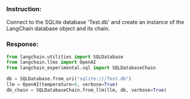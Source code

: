 ### Instruction:
Connect to the SQLite database 'Test.db' and create an instance of the LangChain database object and its chain.

### Response:
```python
from langchain.utilities import SQLDatabase
from langchain.llms import OpenAI
from langchain_experimental.sql import SQLDatabaseChain

db = SQLDatabase.from_uri("sqlite:///Test.db")
llm = OpenAI(temperature=0, verbose=True)
db_chain = SQLDatabaseChain.from_llm(llm, db, verbose=True)
```